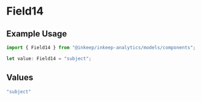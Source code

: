# Field14

## Example Usage

```typescript
import { Field14 } from "@inkeep/inkeep-analytics/models/components";

let value: Field14 = "subject";
```

## Values

```typescript
"subject"
```